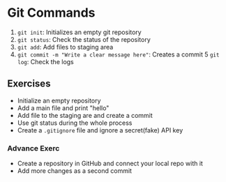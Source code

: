 # Git Commands

1. `git init`: Initializes an empty git repository
2. `git status`: Check the status of the repository
3. `git add`: Add files to staging area
4. `git commit -m "Write a clear message here"`: Creates a commit 
5 `git log`: Check the logs


## Exercises

- Initialize an empty repository
- Add a main file and print "hello"
- Add file to the staging are and create a commit
- Use git status during the whole process
- Create a `.gitignore` file and ignore a secret(fake) API key


### Advance Exerc

- Create a repository in GitHub and connect your local repo with it
- Add more changes as a second commit

